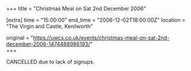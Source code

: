 +++
title = "Christmas Meal on Sat 2nd December 2006"

[extra]
time = "15:00:00"
end_time = "2006-12-02T18:00:00Z"
location = "The Virgin and Castle, Kenilworth"

original = "https://uwcs.co.uk/events/christmas-meal-on-sat-2nd-december-2006-1474488986193/"    
+++

CANCELLED due to lack of signups.

